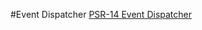 #Event Dispatcher
[PSR-14 Event Dispatcher](https://learnku.com/docs/psr/psr-14-event-dispatcher/1620)